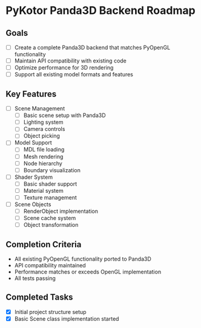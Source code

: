 # PyKotor Panda3D Backend Roadmap

## Goals
- [ ] Create a complete Panda3D backend that matches PyOpenGL functionality
- [ ] Maintain API compatibility with existing code
- [ ] Optimize performance for 3D rendering
- [ ] Support all existing model formats and features

## Key Features
- [ ] Scene Management
  - [ ] Basic scene setup with Panda3D
  - [ ] Lighting system
  - [ ] Camera controls
  - [ ] Object picking
  
- [ ] Model Support
  - [ ] MDL file loading
  - [ ] Mesh rendering
  - [ ] Node hierarchy
  - [ ] Boundary visualization
  
- [ ] Shader System
  - [ ] Basic shader support
  - [ ] Material system
  - [ ] Texture management
  
- [ ] Scene Objects
  - [ ] RenderObject implementation
  - [ ] Scene cache system
  - [ ] Object transformation

## Completion Criteria
- All existing PyOpenGL functionality ported to Panda3D
- API compatibility maintained
- Performance matches or exceeds OpenGL implementation
- All tests passing

## Completed Tasks
- [x] Initial project structure setup
- [x] Basic Scene class implementation started
